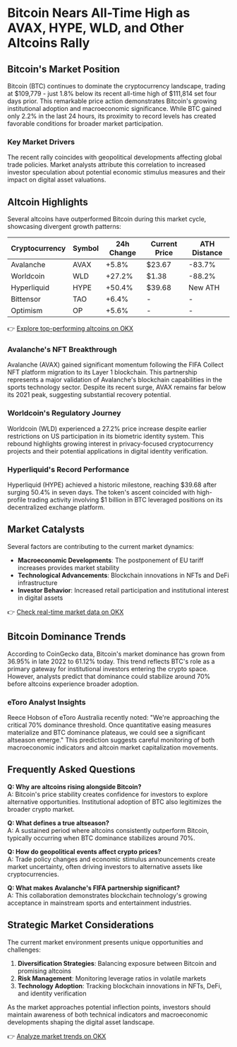 # Bitcoin Nears All-Time High as AVAX, HYPE, WLD, and Other Altcoins Rally

## Bitcoin's Market Position
Bitcoin (BTC) continues to dominate the cryptocurrency landscape, trading at $109,779 - just 1.8% below its recent all-time high of $111,814 set four days prior. This remarkable price action demonstrates Bitcoin's growing institutional adoption and macroeconomic significance. While BTC gained only 2.2% in the last 24 hours, its proximity to record levels has created favorable conditions for broader market participation.

### Key Market Drivers
The recent rally coincides with geopolitical developments affecting global trade policies. Market analysts attribute this correlation to increased investor speculation about potential economic stimulus measures and their impact on digital asset valuations.

## Altcoin Highlights
Several altcoins have outperformed Bitcoin during this market cycle, showcasing divergent growth patterns:

| Cryptocurrency | Symbol | 24h Change | Current Price | ATH Distance |
|----------------|--------|------------|---------------|--------------|
| Avalanche       | AVAX   | +5.8%      | $23.67        | -83.7%       |
| Worldcoin       | WLD    | +27.2%     | $1.38         | -88.2%       |
| Hyperliquid     | HYPE   | +50.4%     | $39.68        | New ATH      |
| Bittensor       | TAO    | +6.4%      | -             | -            |
| Optimism        | OP     | +5.6%      | -             | -            |

👉 [Explore top-performing altcoins on OKX](https://bit.ly/okx-bonus)

### Avalanche's NFT Breakthrough
Avalanche (AVAX) gained significant momentum following the FIFA Collect NFT platform migration to its Layer 1 blockchain. This partnership represents a major validation of Avalanche's blockchain capabilities in the sports technology sector. Despite its recent surge, AVAX remains far below its 2021 peak, suggesting substantial recovery potential.

### Worldcoin's Regulatory Journey
Worldcoin (WLD) experienced a 27.2% price increase despite earlier restrictions on US participation in its biometric identity system. This rebound highlights growing interest in privacy-focused cryptocurrency projects and their potential applications in digital identity verification.

### Hyperliquid's Record Performance
Hyperliquid (HYPE) achieved a historic milestone, reaching $39.68 after surging 50.4% in seven days. The token's ascent coincided with high-profile trading activity involving $1 billion in BTC leveraged positions on its decentralized exchange platform.

## Market Catalysts
Several factors are contributing to the current market dynamics:

- **Macroeconomic Developments**: The postponement of EU tariff increases provides market stability
- **Technological Advancements**: Blockchain innovations in NFTs and DeFi infrastructure
- **Investor Behavior**: Increased retail participation and institutional interest in digital assets

👉 [Check real-time market data on OKX](https://bit.ly/okx-bonus)

## Bitcoin Dominance Trends
According to CoinGecko data, Bitcoin's market dominance has grown from 36.95% in late 2022 to 61.12% today. This trend reflects BTC's role as a primary gateway for institutional investors entering the crypto space. However, analysts predict that dominance could stabilize around 70% before altcoins experience broader adoption.

### eToro Analyst Insights
Reece Hobson of eToro Australia recently noted: "We're approaching the critical 70% dominance threshold. Once quantitative easing measures materialize and BTC dominance plateaus, we could see a significant altseason emerge." This prediction suggests careful monitoring of both macroeconomic indicators and altcoin market capitalization movements.

## Frequently Asked Questions

**Q: Why are altcoins rising alongside Bitcoin?**  
A: Bitcoin's price stability creates confidence for investors to explore alternative opportunities. Institutional adoption of BTC also legitimizes the broader crypto market.

**Q: What defines a true altseason?**  
A: A sustained period where altcoins consistently outperform Bitcoin, typically occurring when BTC dominance stabilizes around 70%.

**Q: How do geopolitical events affect crypto prices?**  
A: Trade policy changes and economic stimulus announcements create market uncertainty, often driving investors to alternative assets like cryptocurrencies.

**Q: What makes Avalanche's FIFA partnership significant?**  
A: This collaboration demonstrates blockchain technology's growing acceptance in mainstream sports and entertainment industries.

## Strategic Market Considerations
The current market environment presents unique opportunities and challenges:

1. **Diversification Strategies**: Balancing exposure between Bitcoin and promising altcoins
2. **Risk Management**: Monitoring leverage ratios in volatile markets
3. **Technology Adoption**: Tracking blockchain innovations in NFTs, DeFi, and identity verification

As the market approaches potential inflection points, investors should maintain awareness of both technical indicators and macroeconomic developments shaping the digital asset landscape.

👉 [Analyze market trends on OKX](https://bit.ly/okx-bonus)